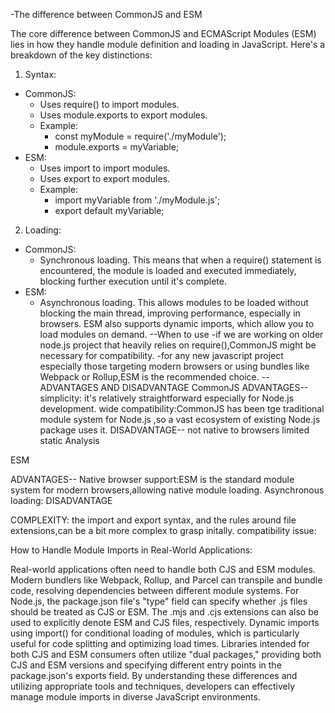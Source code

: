 -The difference between CommonJS and ESM

The core difference between CommonJS and ECMAScript Modules (ESM) lies in how they handle module definition and loading in JavaScript. Here's a breakdown of the key distinctions:
1. Syntax:
 * CommonJS:
   * Uses require() to import modules.
   * Uses module.exports to export modules.
   * Example:
     * const myModule = require('./myModule');
     * module.exports = myVariable;
 * ESM:
   * Uses import to import modules.
   * Uses export to export modules.
   * Example:
     * import myVariable from './myModule.js';
     * export default myVariable;
2. Loading:
 * CommonJS:
   * Synchronous loading. This means that when a require() statement is encountered, the module is loaded and executed immediately, blocking further execution until it's complete.
 * ESM:
   * Asynchronous loading. This allows modules to be loaded without blocking the main thread, improving performance, especially in browsers. ESM also supports dynamic imports, which allow you to load modules on demand.
 --When to use 
-if we are working on older node.js project that heavily relies on require(),CommonJS might be necessary for compatibility.
-for any new javascript project especially those targeting modern browsers or using bundles like Webpack or Rollup,ESM is the recommended choice.
-- ADVANTAGES AND DISADVANTAGE
CommonJS
ADVANTAGES--
simplicity: it's relatively straightforward especially for Node.js development.
wide compatibility:CommonJS has been tge traditional module system for Node.js ,so a vast ecosystem of existing Node.js package uses it.
DISADVANTAGE--
not native to browsers
limited static Analysis

ESM

ADVANTAGES--
Native browser support:ESM is the standard module system for modern browsers,allowing native module loading.
Asynchronous loading:
DISADVANTAGE

COMPLEXITY: the import and export syntax, and the rules around file extensions,can be a bit more complex to grasp initally.
compatibility issue:


How to Handle Module Imports in Real-World Applications:

Real-world applications often need to handle both CJS and ESM modules. 
Modern bundlers like Webpack, Rollup, and Parcel can transpile and bundle code, resolving dependencies between different module systems.
 For Node.js, the package.json file's "type" field can specify whether .js files should be treated as CJS or ESM.
  The .mjs and .cjs extensions can also be used to explicitly denote ESM and CJS files, respectively. Dynamic imports using import() 
   for conditional loading of modules, which is particularly useful for code splitting and optimizing load times.
   Libraries intended for both CJS and ESM consumers often utilize "dual packages," providing both CJS and ESM versions and specifying different entry points in the package.json's exports field.
By understanding these differences and utilizing appropriate tools and techniques, developers can effectively manage module imports in diverse JavaScript environments.